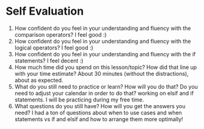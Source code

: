 # Self Evaluation

1. How confident do you feel in your understanding and fluency with the comparison operators?
I feel good :)
1. How confident do you feel in your understanding and fluency with the logical operators?
I feel good :)
1. How confident do you feel in your understanding and fluency with the if statements?
I feel decent :)
1. How much time did you spend on this lesson/topic? How did that line up with your time estimate?
About 30 minutes (without the distractions), about as expected.
1. What do you still need to practice or learn? How will you do that? Do you need to adjust your calendar in order to do that?
working on elsif and if statements. I will be practicing during my free time.
1. What questions do you still have? How will you get the answers you need?
I had a ton of questions about when to use cases and when statements vs if and elsif and how to arrange them more optimally!